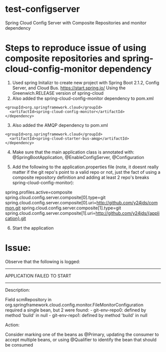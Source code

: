 # test-configserver
Spring Cloud Config Server with Composite Repositories and monitor dependency

# Steps to reproduce issue of using composite repositories and spring-cloud-config-monitor dependency

1. Used spring Initalizr to create new project with Spring Boot 2.1.2, Config Server, and Cloud Bus.
https://start.spring.io/
Using the Greenwich.RELEASE version of spring-cloud
2. Also added the spring-cloud-config-monitor dependency to pom.xml
```xml<dependency>
<groupId>org.springframework.cloud</groupId>
  <artifactId>spring-cloud-config-monitor</artifactId>
</dependency>
```
3. Also added the AMQP dependency to pom.xml
```xml<dependency>
<groupId>org.springframework.cloud</groupId>
  <artifactId>spring-cloud-starter-bus-amqp</artifactId>
</dependency>
```    
4. Make sure that the main application class is annotated with: @SpringBootApplication, @EnableConfigServer, @Configuration

5. Add the following to the application.properties file (note, it doesnt really matter if the git repo's point to a valid repo or not, just the fact of using a composite repository definition and adding at least 2 repo's breaks spring-cloud-config-monitor):

spring.profiles.active=composite
spring.cloud.config.server.composite[0].type=git
spring.cloud.config.server.composite[0].uri=http://github.com/y24jds/common.git
spring.cloud.config.server.composite[1].type=git
spring.cloud.config.server.composite[1].uri=http://github.com/y24jds/{application}.git

6.  Start the application

# Issue:
Observe that the following is logged:
***************************
APPLICATION FAILED TO START
***************************

Description:

Field scmRepository in org.springframework.cloud.config.monitor.FileMonitorConfiguration required a single bean, but 2 were found:
	- git-env-repo0: defined by method 'build' in null
	- git-env-repo1: defined by method 'build' in null


Action:

Consider marking one of the beans as @Primary, updating the consumer to accept multiple beans, or using @Qualifier to identify the bean that should be consumed

